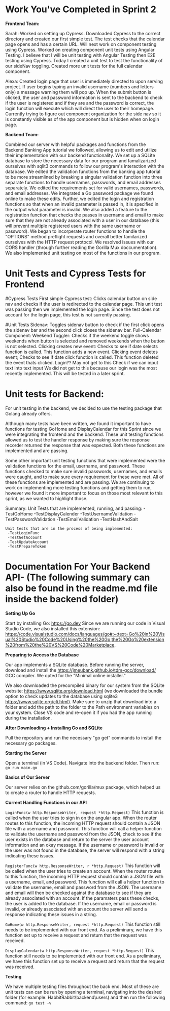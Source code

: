 # **Work You've Completed in Sprint 2**

**Frontend Team:**

Sarah: Worked on setting up Cypress. Downloaded Cypress to the correct directory and created our first simple test. The test checks that the calendar page opens and has a certain URL. Will next work on component testing using Cypress. Worked on creating component unit tests using Angular Testing. I believe that I will be unit testing with Angular Testing then E2E testing using Cypress. Today I created a unit test to test the functionality of our sideNav toggling. Created more unit tests for the full calendar component.

Alexa: Created login page that user is immediately directed to upon serving project. If user begins typing an invalid username (numbers and letters only) a message warning them will pop up. When the submit button is clicked, the user and password information is sent to the backend to check if the user is registered and if they are and the password is correct, the login function will execute which will direct the user to their homepage. Currently trying to figure out component organization for the side nav so it is constantly visible as of the app component but is hidden when on login page.

**Backend Team:**

Combined our server with helpful packages and functions from the Backend Banking App tutorial we followed, allowing us to edit and utilize their implementation with our backend functionality. We set up a SQLite database to store the necessary data for our program and famalizarized ourselves with sqlit3 commands to follow our program's interaction with the database. We edited the validation functions from the banking app tutorial to be more streamlined by breaking a singular validation function into three separate functions to handle usernames, passwords, and email addresses separately. We edited the requirements set for valid usernames, passwords, and email addresses. We integrated a Go password package we found online to make these edits. Further, we edited the login and registration functions so that when an invalid parameter is passed in, it is specified in the output what parameter is invalid. We also added a feature to the registration function that checks the passes in username and email to make sure that they are not already associated with a user in our database (this will prevent multiple registered users with the same username or password). We began to incorperate router functions to handle the "OPTIONS" method preflight requests and overall better familarized ourselves with the HTTP request protocol. We resolved issues with our CORS handler (through further reading the Gorilla Mux doccumentation). We also implemented unit testing on most of the functions in our program.

# **Unit Tests and Cypress Tests for Frontend**
#Cypress Tests
First simple Cypress test: Clicks calendar button on side nav and checks if the user is redirected to the calendar page. This unit test was passing then we implemented the login page. Since the test does not account for the login page, this test is not surrently passing.

#Unit Tests
Sidenav: Toggles sidenav button to check if the first click opens the sidenav bar and the second click closes the sidenav bar.
Full-Calendar Component: 
    Weekend Toggler: Checks if the weekend toggle shows weekends when button is selected and removed weekends when the button is not selected.
    Clicking creates new event: Checks to see if date selects function is called. This function adds a new event. 
    Clicking event deletes event; Checks to see if date click function is called. This function deleted the event thats clicked.
Login?? May not get to this
    Check if we can input text into text input
    We did not get to this because our login was the most recently implemented. This will be tested in a later sprint.

# **Unit tests for Backend:**
For unit testing in the backend, we decided to use the testing package that Golang already offers. 

Although many tests have been written, we found it important to have functions for testing GoHome and DisplayCalendar for this Sprint since we were integrating the frontend and the backend. These unit testing functions allowed us to test the handler response by making sure the response recorder returned the response that was expected. Both these functions are implemented and are passing. 

Some other important unit testing functions that were implemented were the validation functions for the email, username, and password. These functions checked to make sure invalid passwords, usernames, and emails were caught, and to make sure every requirement for these were met. All of these functions are implemented and are passing. We are continuing to work on implementing more testing functions and getting them to run, however we found it more important to focus on those most relevant to this sprint, as we wanted to highlight those.

Summary:
    Unit Tests that are implemented, running, and passing:
        -TestGoHome
        -TestDisplayCalender
        -TestUsernameValidation
        -TestPasswordValidation
        -TestEmailValidation
        -TestHashAndSalt

    Unit tests that are in the process of being implemented:
     -TestLoginFunc
     -TestGetAccount 
     -TestUpdateAccount
     -TestPrepareToken


# **Documentation For Your Backend API- (The following summary can also be found in the readme.md file inside the backend folder)**

**Setting Up Go**

Start by installing Go: https://go.dev
Since we are running our code in Visual Studio Code, we also installed this extension: https://code.visualstudio.com/docs/languages/go#:~:text=Go%20in%20Visual%20Studio%20Code%20Using%20the%20Go,the%20Go%20extension%20from%20the%20VS%20Code%20Marketplace.



**Preparing to Access the Database**

Our app implements a SQLite database. Before running the server, download and install the https://jmeubank.github.io/tdm-gcc/download/ GCC compiler. We opted for the "Minimal online installer." 

We also downloaded the precompiled binary for our system from the SQLite website: https://www.sqlite.org/download.html (we downloaded the bundle option to check updates to the database using sqlite3 https://www.sqlite.org/cli.html). Make sure to unzip that download into a folder and add the path to the folder to the Path environment variables on your system. Close VS code and re-open it if you had the app running during the installation.

**After Downloading + Installing Go and SQLite**

Pull the repository and run the necessary "go get" commands to install the necessary go packages.

**Starting the Server**

Open a terminal (in VS Code). Navigate into the backend folder. Then run: ```go run main.go```

**Basics of Our Server**

Our server relies on the github.com/gorilla/mux package, which helped us to create a router to handle HTTP requests.

**Current Handling Functions in our API**

```LoginFunc(w http.ResponseWriter, request *http.Request)```
This function is called when the user tries to sign in on the angular app. When the router routes to this function, the incoming HTTP request should contain a JSON file with a username and password. This function will call a helper function to validate the username and password from the JSON, check to see if the user exists in the database and return to the server the user account information and an okay message. If the username or password is invalid or the user was not found in the database, the server will respond with a string indicating these issues.

```RegisterFunc(w http.ResponseWriter, r *http.Request)```
This function will be called when the user tries to create an account. When the router routes to this function, the incoming HTTP request should contain a JSON file with a username, email, and password. This function will call a helper function to validate the username, email and password from the JSON. The username and email will then be checked against the database to see if they are already associated with an account. If the paramaters pass these checks, the user is added to the database. If the username, email or password is invalid, or already associated with an account the server will send a response indicating these issues in a string.

```GoHome(w http.ResponseWriter, request *http.Request)```
This function still needs to be implemented with our front end. As a preliminary, we have this function set up to receive a request and return that the request was received.

```DisplayCalendar(w http.ResponseWriter, request *http.Request)```
This function still needs to be implemented with our front end. As a preliminary, we have this function set up to receive a request and return that the request was received.

**Testing**

We have multiple testing files throughout the back end. Most of these are unit tests can can be run by opening a terminal, navigating into the desired folder (for example: HabbitRabbit\backend\users) and then run the following command: ```go test -v```
